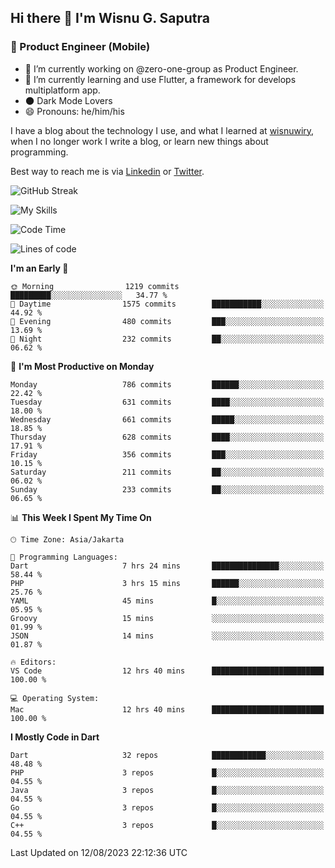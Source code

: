 ## Hi there 👋 I'm Wisnu G. Saputra

### :mobile_phone_off: Product Engineer (Mobile)

- 🔭 I’m currently working on @zero-one-group as Product Engineer.
- 🌱 I’m currently learning and use Flutter, a framework for develops multiplatform app.
- 🌑 Dark Mode Lovers
- 😄 Pronouns: he/him/his

I have a blog about the technology I use, and what I learned at [wisnuwiry](https://wisnuwiry.space/), when I no longer work I write a blog, or learn new things about programming.

Best way to reach me is via [Linkedin](https://www.linkedin.com/in/wisnu-saputra/) or [Twitter](https://twitter.com/wisnuwiry).

![GitHub Streak](https://streak-stats.demolab.com?user=wisnuwiry&theme=dark&hide_border=true)

![My Skills](https://skillicons.dev/icons?i=dart,flutter,kotlin,swift,go,js,css,neovim,git,linux&perline=5)

<!--START_SECTION:waka-->
![Code Time](http://img.shields.io/badge/Code%20Time-652%20hrs%2016%20mins-blue)

![Lines of code](https://img.shields.io/badge/From%20Hello%20World%20I%27ve%20Written-4.6%20million%20lines%20of%20code-blue)

**I'm an Early 🐤** 

```text
🌞 Morning                1219 commits        █████████░░░░░░░░░░░░░░░░   34.77 % 
🌆 Daytime                1575 commits        ███████████░░░░░░░░░░░░░░   44.92 % 
🌃 Evening                480 commits         ███░░░░░░░░░░░░░░░░░░░░░░   13.69 % 
🌙 Night                  232 commits         ██░░░░░░░░░░░░░░░░░░░░░░░   06.62 % 
```
📅 **I'm Most Productive on Monday** 

```text
Monday                   786 commits         ██████░░░░░░░░░░░░░░░░░░░   22.42 % 
Tuesday                  631 commits         ████░░░░░░░░░░░░░░░░░░░░░   18.00 % 
Wednesday                661 commits         █████░░░░░░░░░░░░░░░░░░░░   18.85 % 
Thursday                 628 commits         ████░░░░░░░░░░░░░░░░░░░░░   17.91 % 
Friday                   356 commits         ███░░░░░░░░░░░░░░░░░░░░░░   10.15 % 
Saturday                 211 commits         ██░░░░░░░░░░░░░░░░░░░░░░░   06.02 % 
Sunday                   233 commits         ██░░░░░░░░░░░░░░░░░░░░░░░   06.65 % 
```


📊 **This Week I Spent My Time On** 

```text
🕑︎ Time Zone: Asia/Jakarta

💬 Programming Languages: 
Dart                     7 hrs 24 mins       ███████████████░░░░░░░░░░   58.44 % 
PHP                      3 hrs 15 mins       ██████░░░░░░░░░░░░░░░░░░░   25.76 % 
YAML                     45 mins             █░░░░░░░░░░░░░░░░░░░░░░░░   05.95 % 
Groovy                   15 mins             ░░░░░░░░░░░░░░░░░░░░░░░░░   01.99 % 
JSON                     14 mins             ░░░░░░░░░░░░░░░░░░░░░░░░░   01.87 % 

🔥 Editors: 
VS Code                  12 hrs 40 mins      █████████████████████████   100.00 % 

💻 Operating System: 
Mac                      12 hrs 40 mins      █████████████████████████   100.00 % 
```

**I Mostly Code in Dart** 

```text
Dart                     32 repos            ████████████░░░░░░░░░░░░░   48.48 % 
PHP                      3 repos             █░░░░░░░░░░░░░░░░░░░░░░░░   04.55 % 
Java                     3 repos             █░░░░░░░░░░░░░░░░░░░░░░░░   04.55 % 
Go                       3 repos             █░░░░░░░░░░░░░░░░░░░░░░░░   04.55 % 
C++                      3 repos             █░░░░░░░░░░░░░░░░░░░░░░░░   04.55 % 
```




 Last Updated on 12/08/2023 22:12:36 UTC
<!--END_SECTION:waka-->
